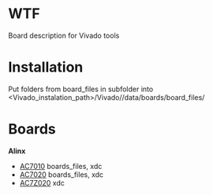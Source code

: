 # WTF

Board description for Vivado tools

# Installation

Put folders from board_files in subfolder into <Vivado_instalation_path>/Vivado/<Version>/data/boards/board_files/

# Boards

**Alinx**

* [AC7010](https://www.alinx.com/en/detail/544) boards_files, xdc
* [AC7020](https://www.alinx.com/en/detail/289) boards_files, xdc
* [AC7Z020](https://www.alinx.com/en/detail/296) xdc
